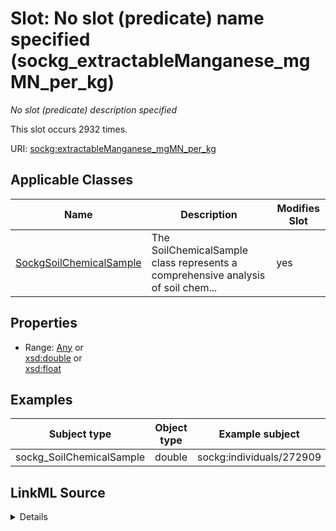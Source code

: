 

# Slot: No slot (predicate) name specified (sockg_extractableManganese_mgMN_per_kg)


_No slot (predicate) description specified_






This slot occurs 2932 times.


URI: [sockg:extractableManganese_mgMN_per_kg](https://idir.uta.edu/sockg-ontology/docs/extractableManganese_mgMN_per_kg)



<!-- no inheritance hierarchy -->





## Applicable Classes

| Name | Description | Modifies Slot |
| --- | --- | --- |
| [SockgSoilChemicalSample](../classes/SockgSoilChemicalSample.md) | The SoilChemicalSample class represents a comprehensive analysis of soil chem... |  yes  |







## Properties

* Range: [Any](../classes/Any.md)&nbsp;or&nbsp;<br />[xsd:double](http://www.w3.org/2001/XMLSchema#double)&nbsp;or&nbsp;<br />[xsd:float](http://www.w3.org/2001/XMLSchema#float)






## Examples

| Subject type | Object type | Example subject | Example object | Occurrences |
| --- | --- | --- | --- | --- |
| sockg_SoilChemicalSample | double | sockg:individuals/272909 | 176.1778 | 2932 |




## LinkML Source

<details>

```yaml
name: sockg_extractableManganese_mgMN_per_kg
annotations:
  count:
    tag: count
    value: 2932
description: No slot (predicate) description specified
title: No slot (predicate) name specified
examples:
- object:
    example_object: '176.1778'
    example_object_type: double
    example_predicate: sockg:extractableManganese_mgMN_per_kg
    example_subject: sockg:individuals/272909
    example_subject_type: sockg_SoilChemicalSample
from_schema: soc-kg
rank: 1000
domain: sockg_SoilChemicalSample
slot_uri: sockg:extractableManganese_mgMN_per_kg
alias: sockg_extractableManganese_mgMN_per_kg
domain_of:
- sockg_SoilChemicalSample
range: Any
any_of:
- range: double
- range: float

```
</details>